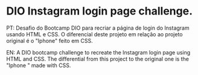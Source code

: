 # DIO Instagram login page challenge.

PT: Desafio do Bootcamp DIO para recriar a página de login do Instagram usando HTML e CSS. O diferencial deste projeto em relação ao projeto original é o "Iphone" feito em CSS.

EN: A DIO bootcamp challenge to recreate the Instagram login page using HTML and CSS. The differential from this project to the original one is the "Iphone " made with CSS. 
